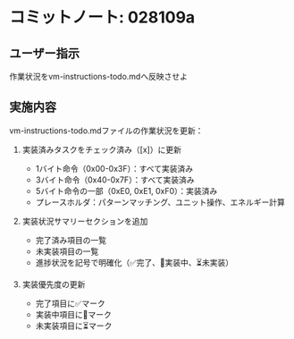 # コミットノート: 028109a

## ユーザー指示

作業状況をvm-instructions-todo.mdへ反映させよ

## 実施内容

vm-instructions-todo.mdファイルの作業状況を更新：

1. 実装済みタスクをチェック済み（[x]）に更新
   - 1バイト命令（0x00-0x3F）：すべて実装済み
   - 3バイト命令（0x40-0x7F）：すべて実装済み
   - 5バイト命令の一部（0xE0, 0xE1, 0xF0）：実装済み
   - プレースホルダ：パターンマッチング、ユニット操作、エネルギー計算

2. 実装状況サマリーセクションを追加
   - 完了済み項目の一覧
   - 未実装項目の一覧
   - 進捗状況を記号で明確化（✅完了、🔄実装中、⏳未実装）

3. 実装優先度の更新
   - 完了項目に✅マーク
   - 実装中項目に🔄マーク
   - 未実装項目に⏳マーク
